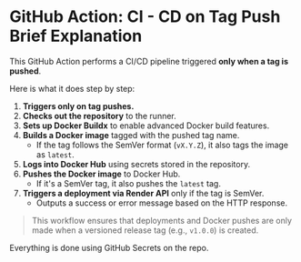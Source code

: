 # GitHub Action: CI - CD on Tag Push Brief Explanation

This GitHub Action performs a CI/CD pipeline triggered **only when a tag is pushed**. 

Here is what it does step by step:

1. **Triggers only on tag pushes.**
2. **Checks out the repository** to the runner.
3. **Sets up Docker Buildx** to enable advanced Docker build features.
4. **Builds a Docker image** tagged with the pushed tag name.
    - If the tag follows the SemVer format (`vX.Y.Z`), it also tags the image as `latest`.
5. **Logs into Docker Hub** using secrets stored in the repository.
6. **Pushes the Docker image** to Docker Hub.
    - If it's a SemVer tag, it also pushes the `latest` tag.
7. **Triggers a deployment via Render API** only if the tag is SemVer.
    - Outputs a success or error message based on the HTTP response.

> This workflow ensures that deployments and Docker pushes are only made when a versioned release tag (e.g., `v1.0.0`) is created.

Everything is done using GitHub Secrets on the repo.
